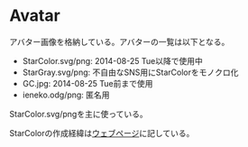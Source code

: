 # Avatar
アバター画像を格納している。アバターの一覧は以下となる。

* StarColor.svg/png: 2014-08-25 Tue以降で使用中
* StarGray.svg/png: 不自由なSNS用にStarColorをモノクロ化
* GC.jpg: 2014-08-25 Tue前まで使用
* ieneko.odg/png: 匿名用

StarColor.svg/pngを主に使っている。

StarColorの作成経緯は[ウェブページ](https://senooken.jp/product/2018/08/25/)に記している。
